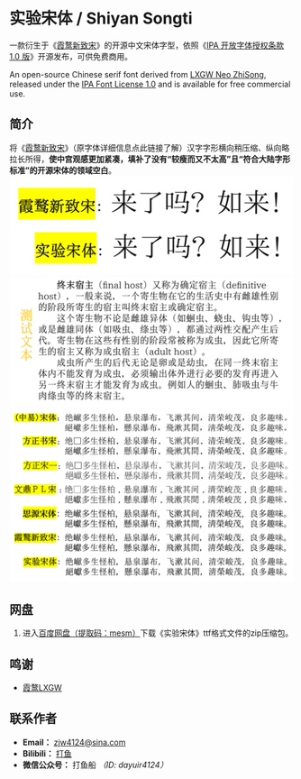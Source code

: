 # 实验宋体 / Shiyan Songti
一款衍生于《[霞鹜新致宋](https://github.com/lxgw/LxgwNeoZhiSong)》的开源中文宋体字型，依照《[IPA 开放字体授权条款 1.0 版](https://opensource.org/licenses/IPA/)》开源发布，可供免费商用。

An open-source Chinese serif font derived from [LXGW Neo ZhiSong](https://github.com/lxgw/LxgwNeoZhiSong), released under the [IPA Font License 1.0](https://opensource.org/licenses/IPA/) and is available for free commercial use.

## 简介
将《[霞鹜新致宋](https://github.com/lxgw/LxgwNeoZhiSong)》（原字体详细信息点此链接了解）汉字字形横向稍压缩、纵向略拉长所得，**使中宫观感更加紧凑，填补了没有“较瘦而又不太高”且“符合大陆字形标准”的开源宋体的领域空白**。
![](https://github.com/Fisher4124/ShiyanSongti/blob/main/演示0.png) 
![](https://github.com/Fisher4124/ShiyanSongti/blob/main/演示2.png)  
![](https://github.com/Fisher4124/ShiyanSongti/blob/main/演示1.png)  

## 网盘
1. 进入[百度网盘（提取码：mesm）](https://pan.baidu.com/s/1wnr91JQJ10qiiaycrFnFow?pwd=mesm)下载《实验宋体》ttf格式文件的zip压缩包。

## 鸣谢
- [霞鹜LXGW](https://lxgw.github.io/)

## 联系作者
- **Email：** zjw4124@sina.com
- **Bilibili：** [打鱼](https://space.bilibili.com/1583446978)
- **微信公众号：** 打鱼船 *（ID: dayuir4124）*

